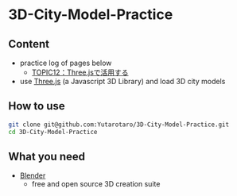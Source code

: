 # 3D-City-Model-Practice

## Content

- practice log of pages below
    - [TOPIC12：Three.jsで活用する](https://www.mlit.go.jp/plateau/learning/tpc12-1/)
- use [Three.js](https://threejs.org/) (a Javascript 3D Library) and load 3D city models

## How to use
```bash
git clone git@github.com:Yutarotaro/3D-City-Model-Practice.git
cd 3D-City-Model-Practice
```

## What you need
- [Blender](https://www.blender.org/)
    - free and open source 3D creation suite